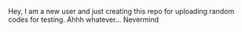 Hey, I am a new user and just creating this repo for uploading random codes for testing.
Ahhh whatever...
Nevermind
